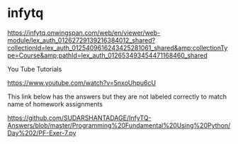 # infytq
https://infytq.onwingspan.com/web/en/viewer/web-module/lex_auth_01262729139216384012_shared?collectionId=lex_auth_0125409616243425281061_shared&amp;collectionType=Course&amp;pathId=lex_auth_012653493454471168460_shared



You Tube Tutorials

https://www.youtube.com/watch?v=5nxoUhpu6cU


This link below has the answers but they are not labeled correctly to match name of homework assignments

https://github.com/SUDARSHANTADAGE/InfyTQ-Answers/blob/master/Programming%20Fundamental%20Using%20Python/Day%202/PF-Exer-7.py



